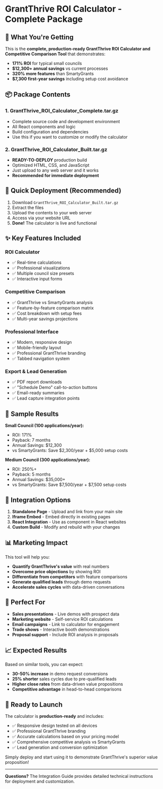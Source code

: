 # GrantThrive ROI Calculator - Complete Package

## 🎯 What You're Getting

This is the **complete, production-ready GrantThrive ROI Calculator and Competitive Comparison Tool** that demonstrates:

- **171% ROI** for typical small councils
- **$12,300+ annual savings** vs current processes  
- **320% more features** than SmartyGrants
- **$7,300 first-year savings** including setup cost avoidance

## 📦 Package Contents

### 1. **GrantThrive_ROI_Calculator_Complete.tar.gz**
- Complete source code and development environment
- All React components and logic
- Build configuration and dependencies
- Use this if you want to customize or modify the calculator

### 2. **GrantThrive_ROI_Calculator_Built.tar.gz** 
- **READY-TO-DEPLOY** production build
- Optimized HTML, CSS, and JavaScript
- Just upload to any web server and it works
- **Recommended for immediate deployment**

## 🚀 Quick Deployment (Recommended)

1. Download `GrantThrive_ROI_Calculator_Built.tar.gz`
2. Extract the files
3. Upload the contents to your web server
4. Access via your website URL
5. **Done!** The calculator is live and functional

## ✨ Key Features Included

### ROI Calculator
- ✅ Real-time calculations
- ✅ Professional visualizations  
- ✅ Multiple council size presets
- ✅ Interactive input forms

### Competitive Comparison
- ✅ GrantThrive vs SmartyGrants analysis
- ✅ Feature-by-feature comparison matrix
- ✅ Cost breakdown with setup fees
- ✅ Multi-year savings projections

### Professional Interface
- ✅ Modern, responsive design
- ✅ Mobile-friendly layout
- ✅ Professional GrantThrive branding
- ✅ Tabbed navigation system

### Export & Lead Generation
- ✅ PDF report downloads
- ✅ "Schedule Demo" call-to-action buttons
- ✅ Email-ready summaries
- ✅ Lead capture integration points

## 🎨 Sample Results

**Small Council (100 applications/year):**
- ROI: 171%
- Payback: 7 months  
- Annual Savings: $12,300
- vs SmartyGrants: Save $2,300/year + $5,000 setup costs

**Medium Council (300 applications/year):**
- ROI: 250%+
- Payback: 5 months
- Annual Savings: $35,000+
- vs SmartyGrants: Save $7,500/year + $7,500 setup costs

## 🔧 Integration Options

1. **Standalone Page** - Upload and link from your main site
2. **Iframe Embed** - Embed directly in existing pages  
3. **React Integration** - Use as component in React websites
4. **Custom Build** - Modify and rebuild with your changes

## 📊 Marketing Impact

This tool will help you:
- **Quantify GrantThrive's value** with real numbers
- **Overcome price objections** by showing ROI
- **Differentiate from competitors** with feature comparisons  
- **Generate qualified leads** through demo requests
- **Accelerate sales cycles** with data-driven conversations

## 🎯 Perfect For

- **Sales presentations** - Live demos with prospect data
- **Marketing website** - Self-service ROI calculations
- **Email campaigns** - Link to calculator for engagement
- **Trade shows** - Interactive booth demonstrations
- **Proposal support** - Include ROI analysis in proposals

## 📈 Expected Results

Based on similar tools, you can expect:
- **30-50% increase** in demo request conversions
- **25% shorter** sales cycles due to pre-qualified leads
- **Higher close rates** from data-driven value propositions
- **Competitive advantage** in head-to-head comparisons

## 🚀 Ready to Launch

The calculator is **production-ready** and includes:
- ✅ Responsive design tested on all devices
- ✅ Professional GrantThrive branding
- ✅ Accurate calculations based on your pricing model
- ✅ Comprehensive competitive analysis vs SmartyGrants
- ✅ Lead generation and conversion optimization

Simply deploy and start using it to demonstrate GrantThrive's superior value proposition!

---

**Questions?** The Integration Guide provides detailed technical instructions for deployment and customization.

